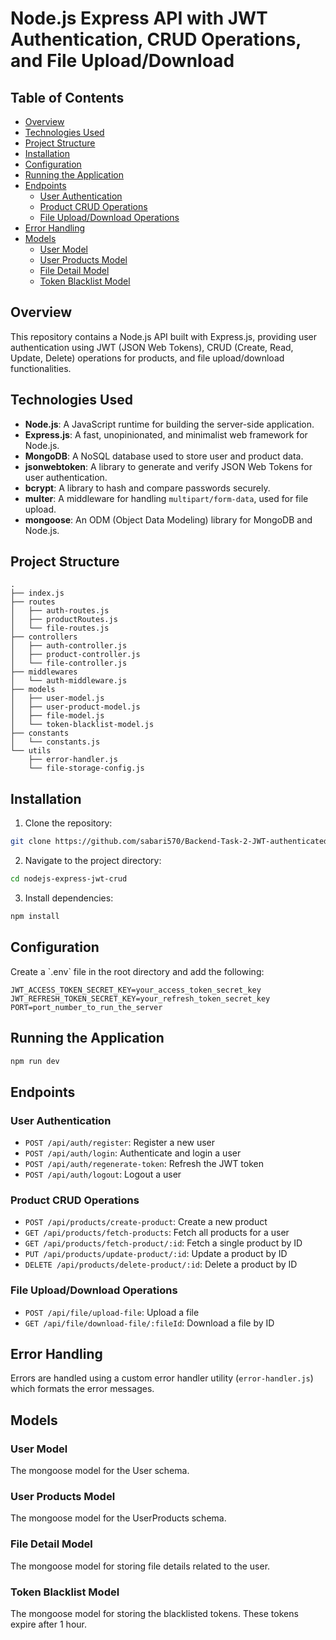 # Node.js Express API with JWT Authentication, CRUD Operations, and File Upload/Download

## Table of Contents

- [Overview](#overview)
- [Technologies Used](#technologies-used)
- [Project Structure](#project-structure)
- [Installation](#installation)
- [Configuration](#configuration)
- [Running the Application](#running-the-application)
- [Endpoints](#endpoints)
  - [User Authentication](#user-authentication)
  - [Product CRUD Operations](#product-crud-operations)
  - [File Upload/Download Operations](#file-uploaddownload-operations)
- [Error Handling](#error-handling)
- [Models](#models)
  - [User Model](#user-model)
  - [User Products Model](#user-products-model)
  - [File Detail Model](#file-detail-model)
  - [Token Blacklist Model](#token-blacklist-model)

## Overview

This repository contains a Node.js API built with Express.js, providing user authentication using JWT (JSON Web Tokens), CRUD (Create, Read, Update, Delete) operations for products, and file upload/download functionalities.

## Technologies Used

- **Node.js**: A JavaScript runtime for building the server-side application.
- **Express.js**: A fast, unopinionated, and minimalist web framework for Node.js.
- **MongoDB**: A NoSQL database used to store user and product data.
- **jsonwebtoken**: A library to generate and verify JSON Web Tokens for user authentication.
- **bcrypt**: A library to hash and compare passwords securely.
- **multer**: A middleware for handling `multipart/form-data`, used for file upload.
- **mongoose**: An ODM (Object Data Modeling) library for MongoDB and Node.js.

## Project Structure
```
.
├── index.js
├── routes
│   ├── auth-routes.js
│   ├── productRoutes.js
│   └── file-routes.js
├── controllers
│   ├── auth-controller.js
│   ├── product-controller.js
│   └── file-controller.js
├── middlewares
│   └── auth-middleware.js
├── models
│   ├── user-model.js
│   ├── user-product-model.js
│   ├── file-model.js
│   └── token-blacklist-model.js
├── constants
│   └── constants.js
└── utils
    ├── error-handler.js
    └── file-storage-config.js
```

## Installation

1. Clone the repository:

```bash
git clone https://github.com/sabari570/Backend-Task-2-JWT-authenticated-APIs-for-user-product-and-file-manipulation-.git
```

2. Navigate to the project directory:

```bash
cd nodejs-express-jwt-crud
```

3. Install dependencies:

```bash
npm install
```

## Configuration

Create a \`.env\` file in the root directory and add the following:

```env
JWT_ACCESS_TOKEN_SECRET_KEY=your_access_token_secret_key
JWT_REFRESH_TOKEN_SECRET_KEY=your_refresh_token_secret_key
PORT=port_number_to_run_the_server
```

## Running the Application

```bash
npm run dev
```

## Endpoints

### User Authentication

- `POST /api/auth/register`: Register a new user
- `POST /api/auth/login`: Authenticate and login a user
- `POST /api/auth/regenerate-token`: Refresh the JWT token
- `POST /api/auth/logout`: Logout a user

### Product CRUD Operations

- `POST /api/products/create-product`: Create a new product
- `GET /api/products/fetch-products`: Fetch all products for a user
- `GET /api/products/fetch-product/:id`: Fetch a single product by ID
- `PUT /api/products/update-product/:id`: Update a product by ID
- `DELETE /api/products/delete-product/:id`: Delete a product by ID

### File Upload/Download Operations

- `POST /api/file/upload-file`: Upload a file
- `GET /api/file/download-file/:fileId`: Download a file by ID

## Error Handling

Errors are handled using a custom error handler utility (`error-handler.js`) which formats the error messages.

## Models

### User Model

The mongoose model for the User schema.

### User Products Model

The mongoose model for the UserProducts schema.

### File Detail Model

The mongoose model for storing file details related to the user.

### Token Blacklist Model

The mongoose model for storing the blacklisted tokens. These tokens expire after 1 hour.
